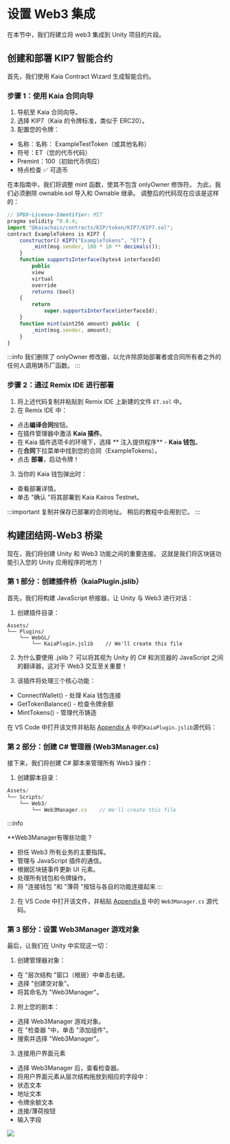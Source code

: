 # 设置 Web3 集成

在本节中，我们将建立将 web3 集成到 Unity 项目的片段。

## 创建和部署 KIP7 智能合约

首先，我们使用 Kaia Contract Wizard 生成智能合约。

### 步骤 1：使用 Kaia 合同向导

1. 导航至 Kaia 合同向导。
2. 选择 KIP7（Kaia 的令牌标准，类似于 ERC20）。
3. 配置您的令牌：
 - 名称：名称： ExampleTestToken（或其他名称）
 - 符号：ET（您的代币代码）
 - Premint：100（初始代币供应）
 - 特点检查 ✅ 可造币

在本指南中，我们将调整 mint 函数，使其不包含 onlyOwner 修饰符。 为此，我们必须删除 ownable.sol 导入和 Ownable 继承。 调整后的代码现在应该是这样的：

```js
// SPDX-License-Identifier: MIT
pragma solidity ^0.8.4;
import "@kaiachain/contracts/KIP/token/KIP7/KIP7.sol";
contract ExampleTokens is KIP7 {
    constructor() KIP7("ExampleTokens", "ET") {
        _mint(msg.sender, 100 * 10 ** decimals());
    }
    function supportsInterface(bytes4 interfaceId)
        public
        view
        virtual
        override
        returns (bool)
    {
        return
            super.supportsInterface(interfaceId);
    }
    function mint(uint256 amount) public  {
        _mint(msg.sender, amount);
    }
}
```

:::info
我们删除了 onlyOwner 修改器，以允许除原始部署者或合同所有者之外的任何人调用铸币厂函数。
:::

### 步骤 2：通过 Remix IDE 进行部署

1. 将上述代码复制并粘贴到 Remix IDE 上新建的文件 `ET.sol` 中。
2. 在 Remix IDE 中：
 - 点击**编译合同**按钮。
 - 在插件管理器中激活 **Kaia 插件**。
 - 在 Kaia 插件选项卡的环境下，选择 \*\* 注入提供程序\*\* - **Kaia 钱包**。
 - 在**合同**下拉菜单中找到您的合同（ExampleTokens）。
 - 点击 **部署**，启动令牌！
3. 当你的 Kaia 钱包弹出时：
 - 查看部署详情。
 - 单击 "确认 "将其部署到 Kaia Kairos Testnet。

:::important
复制并保存已部署的合同地址。 稍后的教程中会用到它。
:::

## 构建团结网-Web3 桥梁

现在，我们将创建 Unity 和 Web3 功能之间的重要连接。 这就是我们将区块链功能引入您的 Unity 应用程序的地方！

### 第 1 部分：创建插件桥（kaiaPlugin.jslib）

首先，我们将构建 JavaScript 桥接器，让 Unity 与 Web3 进行对话：

1. 创建插件目录：

```
Assets/
└── Plugins/
    └── WebGL/
        └── KaiaPlugin.jslib    // We'll create this file
```

2. 为什么要使用 .jslib？ 可以将其视为 Unity 的 C# 和浏览器的 JavaScript 之间的翻译器，这对于 Web3 交互至关重要！

3. 该插件将处理三个核心功能：
 - ConnectWallet() - 处理 Kaia 钱包连接
 - GetTokenBalance() - 检查令牌余额
 - MintTokens() - 管理代币铸造

在 VS Code 中打开该文件并粘贴 [Appendix A](../minidapps/convert-unity-liff.md#appendix-a) 中的`KaiaPlugin.jslib`源代码：

### 第 2 部分：创建 C# 管理器 (Web3Manager.cs)

接下来，我们将创建 C# 脚本来管理所有 Web3 操作：

1. 创建脚本目录：

```js
Assets/
└── Scripts/
    └── Web3/
        └── Web3Manager.cs    // We'll create this file
```

:::info

\*\*Web3Manager有哪些功能？

- 担任 Web3 所有业务的主要指挥。
- 管理与 JavaScript 插件的通信。
- 根据区块链事件更新 UI 元素。
- 处理所有钱包和令牌操作。
- 将 "连接钱包 "和 "薄荷 "按钮与各自的功能连接起来
 :::

2. 在 VS Code 中打开该文件，并粘贴 [Appendix B](../minidapps/convert-unity-liff.md#appendix-b) 中的 `Web3Manager.cs` 源代码。

### 第 3 部分：设置 Web3Manager 游戏对象

最后，让我们在 Unity 中实现这一切：

1. 创建管理器对象：
 - 在 "层次结构 "窗口（根层）中单击右键。
 - 选择 "创建空对象"。
 - 将其命名为 "Web3Manager"。
2. 附上您的剧本：
 - 选择 Web3Manager 游戏对象。
 - 在 "检查器 "中，单击 "添加组件"。
 - 搜索并选择 "Web3Manager"。
3. 连接用户界面元素
 - 选择 Web3Manager 后，查看检查器。
 - 将用户界面元素从层次结构拖放到相应的字段中：
  - 状态文本
  - 地址文本
  - 令牌余额文本
  - 连接/薄荷按钮
  - 输入字段

![](/img/minidapps/unity-minidapp/connect_ui_manager.png)
